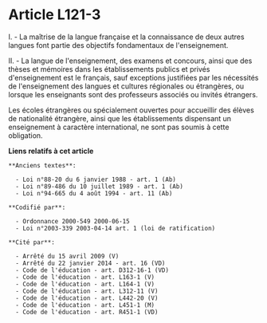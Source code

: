 # Article L121-3

I. - La maîtrise de la langue française et la connaissance de deux autres langues font partie des objectifs fondamentaux de
l'enseignement.

II. - La langue de l'enseignement, des examens et concours, ainsi que des thèses et mémoires dans les établissements publics
et privés d'enseignement est le français, sauf exceptions justifiées par les nécessités de l'enseignement des langues et
cultures régionales ou étrangères, ou lorsque les enseignants sont des professeurs associés ou invités étrangers.

Les écoles étrangères ou spécialement ouvertes pour accueillir des élèves de nationalité étrangère, ainsi que les
établissements dispensant un enseignement à caractère international, ne sont pas soumis à cette obligation.

**Liens relatifs à cet article**

	**Anciens textes**:

	  - Loi n°88-20 du 6 janvier 1988 - art. 1 (Ab)
	  - Loi n°89-486 du 10 juillet 1989 - art. 1 (Ab)
	  - Loi n°94-665 du 4 août 1994 - art. 11 (Ab)

	**Codifié par**:

	  - Ordonnance 2000-549 2000-06-15
	  - Loi n°2003-339 2003-04-14 art. 1 (loi de ratification)

	**Cité par**:

	  - Arrêté du 15 avril 2009 (V)
	  - Arrêté du 22 janvier 2014 - art. 16 (VD)
	  - Code de l'éducation - art. D312-16-1 (VD)
	  - Code de l'éducation - art. L163-1 (V)
	  - Code de l'éducation - art. L164-1 (V)
	  - Code de l'éducation - art. L312-11 (V)
	  - Code de l'éducation - art. L442-20 (V)
	  - Code de l'éducation - art. L451-1 (M)
	  - Code de l'éducation - art. R451-1 (VD)
